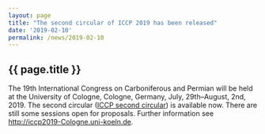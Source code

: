 ```yaml
---
layout: page
title: "The second circular of ICCP 2019 has been released"
date: '2019-02-10'
permalink: /news/2019-02-10
---
```


## {{ page.title }}

The 19th International Congress on Carboniferous and Permian will be held at the University of Cologne, Cologne, Germany, July, 29th–August, 2nd, 2019. The second circular ([ICCP second circular](/files/20190210164626716.pdf)) is available now. There are still some sessions open for proposals. Further information see <http://iccp2019-Cologne.uni-koeln.de>.